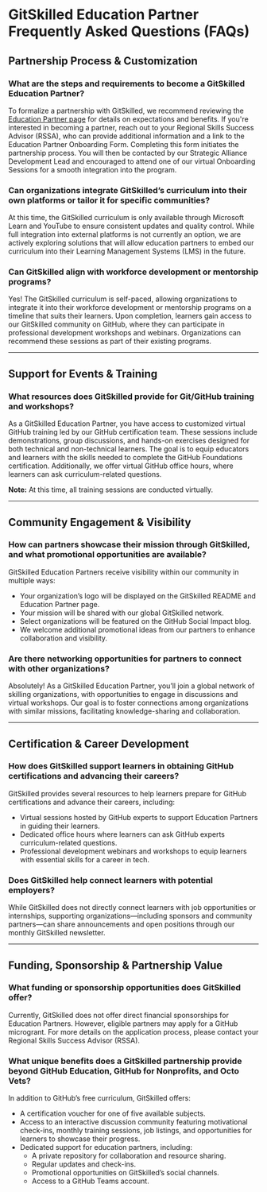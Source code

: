 # **GitSkilled Education Partner Frequently Asked Questions (FAQs)**  

## **Partnership Process & Customization**  

### **What are the steps and requirements to become a GitSkilled Education Partner?**  
To formalize a partnership with GitSkilled, we recommend reviewing the [Education Partner page](#) for details on expectations and benefits. If you're interested in becoming a partner, reach out to your Regional Skills Success Advisor (RSSA), who can provide additional information and a link to the Education Partner Onboarding Form. Completing this form initiates the partnership process. You will then be contacted by our Strategic Alliance Development Lead and encouraged to attend one of our virtual Onboarding Sessions for a smooth integration into the program.  

### **Can organizations integrate GitSkilled’s curriculum into their own platforms or tailor it for specific communities?**  
At this time, the GitSkilled curriculum is only available through Microsoft Learn and YouTube to ensure consistent updates and quality control. While full integration into external platforms is not currently an option, we are actively exploring solutions that will allow education partners to embed our curriculum into their Learning Management Systems (LMS) in the future.  

### **Can GitSkilled align with workforce development or mentorship programs?**  
Yes! The GitSkilled curriculum is self-paced, allowing organizations to integrate it into their workforce development or mentorship programs on a timeline that suits their learners. Upon completion, learners gain access to our GitSkilled community on GitHub, where they can participate in professional development workshops and webinars. Organizations can recommend these sessions as part of their existing programs.  

---

## **Support for Events & Training**  

### **What resources does GitSkilled provide for Git/GitHub training and workshops?**  
As a GitSkilled Education Partner, you have access to customized virtual GitHub training led by our GitHub certification team. These sessions include demonstrations, group discussions, and hands-on exercises designed for both technical and non-technical learners. The goal is to equip educators and learners with the skills needed to complete the GitHub Foundations certification. Additionally, we offer virtual GitHub office hours, where learners can ask curriculum-related questions.  

**Note:** At this time, all training sessions are conducted virtually.  

---

## **Community Engagement & Visibility**  

### **How can partners showcase their mission through GitSkilled, and what promotional opportunities are available?**  
GitSkilled Education Partners receive visibility within our community in multiple ways:  
- Your organization’s logo will be displayed on the GitSkilled README and Education Partner page.  
- Your mission will be shared with our global GitSkilled network.  
- Select organizations will be featured on the GitHub Social Impact blog.  
- We welcome additional promotional ideas from our partners to enhance collaboration and visibility.  

### **Are there networking opportunities for partners to connect with other organizations?**  
Absolutely! As a GitSkilled Education Partner, you’ll join a global network of skilling organizations, with opportunities to engage in discussions and virtual workshops. Our goal is to foster connections among organizations with similar missions, facilitating knowledge-sharing and collaboration.  

---

## **Certification & Career Development**  

### **How does GitSkilled support learners in obtaining GitHub certifications and advancing their careers?**  
GitSkilled provides several resources to help learners prepare for GitHub certifications and advance their careers, including:  
- Virtual sessions hosted by GitHub experts to support Education Partners in guiding their learners.  
- Dedicated office hours where learners can ask GitHub experts curriculum-related questions.  
- Professional development webinars and workshops to equip learners with essential skills for a career in tech.  

### **Does GitSkilled help connect learners with potential employers?**  
While GitSkilled does not directly connect learners with job opportunities or internships, supporting organizations—including sponsors and community partners—can share announcements and open positions through our monthly GitSkilled newsletter.  

---

## **Funding, Sponsorship & Partnership Value**  

### **What funding or sponsorship opportunities does GitSkilled offer?**  
Currently, GitSkilled does not offer direct financial sponsorships for Education Partners. However, eligible partners may apply for a GitHub microgrant. For more details on the application process, please contact your Regional Skills Success Advisor (RSSA).  

### **What unique benefits does a GitSkilled partnership provide beyond GitHub Education, GitHub for Nonprofits, and Octo Vets?**  
In addition to GitHub’s free curriculum, GitSkilled offers:  
- A certification voucher for one of five available subjects.  
- Access to an interactive discussion community featuring motivational check-ins, monthly training sessions, job listings, and opportunities for learners to showcase their progress.  
- Dedicated support for education partners, including:  
  - A private repository for collaboration and resource sharing.  
  - Regular updates and check-ins.  
  - Promotional opportunities on GitSkilled’s social channels.  
  - Access to a GitHub Teams account.  
